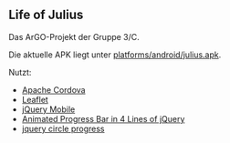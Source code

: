 ## Life of Julius
Das ArGO-Projekt der Gruppe 3/C. 

Die aktuelle APK liegt unter [platforms/android/julius.apk](platforms/android/julius.apk).

Nutzt:
* [Apache Cordova](https://cordova.apache.org/)
* [Leaflet](leaflet.org)
* [jQuery Mobile](http://jquerymobile.com/)
* [Animated Progress Bar in 4 Lines of jQuery](https://github.com/kopipejst/progressbar)
* [jquery circle progress](https://github.com/kottenator/jquery-circle-progress)
